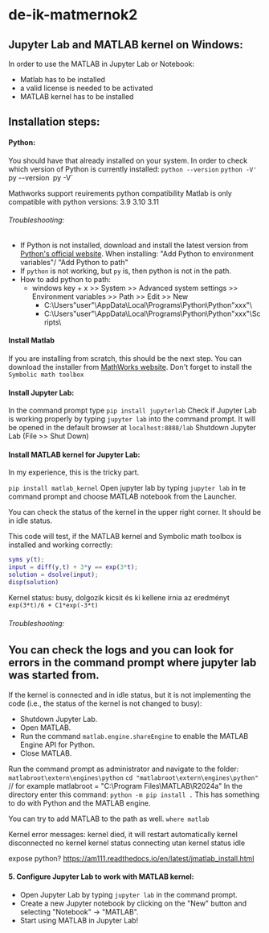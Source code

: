 # de-ik-matmernok2

## Jupyter Lab and MATLAB kernel on Windows:

In order to use the MATLAB in Jupyter Lab or Notebook:
- Matlab has to be installed
- a valid license is needed to be activated
- MATLAB kernel has to be installed

## Installation steps:
#### Python:
You should have that already installed on your system. In order to check which version of Python is currently installed:
`python --version`
`python -V'
`py --version`
`py -V`

Mathworks support reuirements python compatibility
Matlab is only compatible with python versions: 
3.9 
3.10 
3.11

###### Troubleshooting:
* If Python is not installed, download and install the latest version from [Python's official website](https://www.python.org/downloads/). When installing: "Add Python to environment variables"/ "Add Python to path" 
* If `python` is not working, but `py` is, then python is not in the path.
* How to add python to path:
  * windows key + x >> System  >> Advanced system settings >> Environment variables >> Path >> Edit >> New
    * C:\Users\"user"\AppData\Local\Programs\Python\Python"xxx"\
    * C:\Users\"user"\AppData\Local\Programs\Python\Python"xxx"\Scripts\

#### Install Matlab
If you are installing from scratch, this should be the next step. You can download the installer from [MathWorks website](https://www.mathworks.com/downloads/). Don't forget to install the `Symbolic math toolbox`

#### Install Jupyter Lab:
In the command prompt type `pip install jupyterlab`
Check if Jupyter Lab is working properly by typing `jupyter lab` into the command prompt. It will be opened in the default browser at `localhost:8888/lab`
Shutdown Jupyter Lab (File >> Shut Down)

#### Install MATLAB kernel for Jupyter Lab:
In my experience, this is the tricky part.

`pip install matlab_kernel`
Open jupyter lab by typing `jupyter lab` in te command prompt and choose MATLAB notebook from the Launcher.

You can check the status of the kernel in the upper right corner. It should be in idle status.

This code will test, if the MATLAB kernel and Symbolic math toolbox is installed and working correctly:
```matlab
syms y(t);
input = diff(y,t) + 3*y == exp(3*t);
solution = dsolve(input);
disp(solution)
```
Kernel status: busy, dolgozik kicsit és ki kellene írnia az eredményt
`exp(3*t)/6 + C1*exp(-3*t)`

###### Troubleshooting:
You can check the logs and you can look for errors in the command prompt where jupyter lab was started from.
---
If the kernel is connected and in idle status, but it is not implementing the code (i.e., the status of the kernel is not changed to busy):
- Shutdown Jupyter Lab.
- Open MATLAB.
- Run the command `matlab.engine.shareEngine` to enable the MATLAB Engine API for Python.
- Close MATLAB.

Run the command prompt as administrator and navigate to the folder: `matlabroot\extern\engines\python`
`cd "matlabroot\extern\engines\python"` // for example matlabroot = "C:\Program Files\MATLAB\R2024a"
In the directory enter this command:
`python -m pip install .`
This has something to do with Python and the MATLAB engine.

You can try to add MATLAB to the path as well.
`where matlab`

Kernel error messages: 
kernel died, it will restart automatically
kernel disconnected
no kernel
kernel status connecting utan kernel status idle 

expose python? https://am111.readthedocs.io/en/latest/jmatlab_install.html

#### 5. Configure Jupyter Lab to work with MATLAB kernel:
- Open Jupyter Lab by typing `jupyter lab` in the command prompt.
- Create a new Jupyter notebook by clicking on the "New" button and selecting "Notebook" -> "MATLAB".
- Start using MATLAB in Jupyter Lab!

